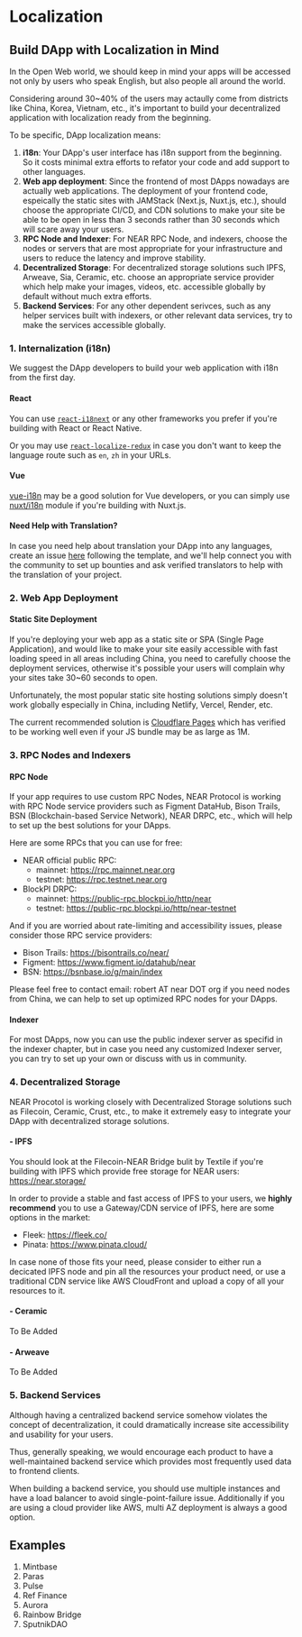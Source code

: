 # Localization

## Build DApp with Localization in Mind

In the Open Web world, we should keep in mind your apps will be accessed not only by users who speak English, but also people all around the world.

Considering around 30~40% of the users may actaully come from districts like China, Korea, Vietnam, etc., it's important to build your decentralized application with localization ready from the beginning. 

To be specific, DApp localization means:

1. **i18n**: Your DApp's user interface has i18n support from the beginning. So it costs minimal extra efforts to refator your code and add support to other languages. 
2. **Web app deployment**: Since the frontend of most DApps nowadays are actually web applications. The deployment of your frontend code, espeically the static sites with JAMStack (Next.js, Nuxt.js, etc.), should choose the appropriate CI/CD, and CDN solutions to make your site be able to be open in less than 3 seconds rather than 30 seconds which will scare away your users.
3. **RPC Node and Indexer**: For NEAR RPC Node, and indexers, choose the nodes or servers that are most appropriate for your infrastructure and users to reduce the latency and improve stability. 
4. **Decentralized Storage**: For decentralized storage solutions such IPFS, Arweave, Sia, Ceramic, etc. choose an appropriate service provider which help make your images, videos, etc. accessible globally by default without much extra efforts.
5. **Backend Services**: For any other dependent serivces, such as any helper services built with indexers, or other relevant data services, try to make the services accessible globally.


### 1. Internalization (i18n)

We suggest the DApp developers to build your web application with i18n from the first day. 

#### React

You can use [`react-i18next`](https://react.i18next.com/) or any other frameworks you prefer if you're building with React or React Native.

Or you may use [`react-localize-redux`](https://ryandrewjohnson.github.io/react-localize-redux-docs/) in case you don't want to keep the language route such as `en`, `zh` in your URLs.

#### Vue

[vue-i18n](https://kazupon.github.io/vue-i18n/) may be a good solution for Vue developers, or you can simply use [nuxt/i18n](https://i18n.nuxtjs.org/) module if you're building with Nuxt.js.

#### Need Help with Translation?

In case you need help about translation your DApp into any languages, create an issue [here](https://github.com/near-x/near-localize-dapp/issues/new) following the template, and we'll help connect you with the community to set up bounties and ask verified translators to help with the translation of your project.


### 2. Web App Deployment

#### Static Site Deployment

If you're deploying your web app as a static site or SPA (Single Page Application), and would like to make your site easily accessible with fast loading speed in all areas including China, you need to carefully choose the deployment services, otherwise it's possible your users will complain why your sites take 30~60 seconds to open.

Unfortunately, the most popular static site hosting solutions simply doesn't work globally especially in China, including Netlify, Vercel, Render, etc.

The current recommended solution is [Cloudflare Pages](https://pages.cloudflare.com/) which has verified to be working well even if your JS bundle may be as large as 1M.


### 3. RPC Nodes and Indexers

#### RPC Node

If your app requires to use custom RPC Nodes, NEAR Protocol is working with RPC Node service providers such as Figment DataHub, Bison Trails, BSN (Blockchain-based Service Network), NEAR DRPC, etc., which will help to set up the best solutions for your DApps. 

Here are some RPCs that you can use for free:
- NEAR official public RPC:
  - mainnet: https://rpc.mainnet.near.org
  - testnet: https://rpc.testnet.near.org
- BlockPI DRPC:
  - mainnet: https://public-rpc.blockpi.io/http/near
  - testnet: https://public-rpc.blockpi.io/http/near-testnet

And if you are worried about rate-limiting and accessibility issues, please consider those RPC service providers:
- Bison Trails: https://bisontrails.co/near/
- Figment: https://www.figment.io/datahub/near
- BSN: https://bsnbase.io/g/main/index

Please feel free to contact email: robert AT near DOT org if you need nodes from China, we can help to set up optimized RPC nodes for your DApps. 

#### Indexer

For most DApps, now you can use the public indexer server as specifid in the indexer chapter, but in case you need any customized Indexer server, you can try to set up your own or discuss with us in community. 


### 4. Decentralized Storage

NEAR Procotol is working closely with Decentralized Storage solutions such as Filecoin, Ceramic, Crust, etc., to make it extremely easy to integrate your DApp with decentralized storage solutions. 

#### - IPFS

You should look at the Filecoin-NEAR Bridge bulit by Textile if you're building with IPFS which provide free storage for NEAR users: https://near.storage/

In order to provide a stable and fast access of IPFS to your users, we **highly recommend** you to use a Gateway/CDN service of IPFS, here are some options in the market:

- Fleek: https://fleek.co/
- Pinata: https://www.pinata.cloud/

In case none of those fits your need, please consider to either run a decicated IPFS node and pin all the resources your product need, or use a traditional CDN service like AWS CloudFront and upload a copy of all your resources to it.

#### - Ceramic

To Be Added

#### - Arweave

To Be Added

### 5. Backend Services

Although having a centralized backend service somehow violates the concept of decentralization, it could dramatically increase site accessibility and usability for your users.         

Thus, generally speaking, we would encourage each product to have a well-maintained backend service which provides most frequently used data to frontend clients.    

When building a backend service, you should use multiple instances and have a load balancer to avoid single-point-failure issue. Additionally if you are using a cloud provider like AWS, multi AZ deployment is always a good option.


## Examples

1. Mintbase
2. Paras
3. Pulse
4. Ref Finance
5. Aurora
6. Rainbow Bridge
7. SputnikDAO
